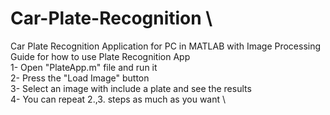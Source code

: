# Car-Plate-Recognition \
Car Plate Recognition Application for PC in MATLAB with Image Processing \
Guide for how to use Plate Recognition App \
1- Open "PlateApp.m" file and run it \
2- Press the "Load Image" button \
3- Select an image with include a plate and see the results \
4- You can repeat 2.,3. steps as much as you want \
